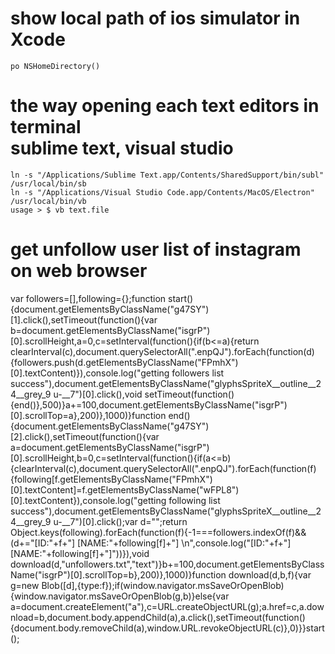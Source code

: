 # show local path of ios simulator in Xcode
	po NSHomeDirectory()

# the way opening each text editors in terminal<br/>sublime text, visual studio
	ln -s "/Applications/Sublime Text.app/Contents/SharedSupport/bin/subl" /usr/local/bin/sb
	ln -s "/Applications/Visual Studio Code.app/Contents/MacOS/Electron" /usr/local/bin/vb
	usage > $ vb text.file

# get unfollow user list of instagram on web browser
var followers=[],following={};function start(){document.getElementsByClassName("g47SY")[1].click(),setTimeout(function(){var b=document.getElementsByClassName("isgrP")[0].scrollHeight,a=0,c=setInterval(function(){if(b<=a){return clearInterval(c),document.querySelectorAll(".enpQJ").forEach(function(d){followers.push(d.getElementsByClassName("FPmhX")[0].textContent)}),console.log("getting followers list success"),document.getElementsByClassName("glyphsSpriteX__outline__24__grey_9 u-__7")[0].click(),void setTimeout(function(){end()},500)}a+=100,document.getElementsByClassName("isgrP")[0].scrollTop=a},200)},1000)}function end(){document.getElementsByClassName("g47SY")[2].click(),setTimeout(function(){var a=document.getElementsByClassName("isgrP")[0].scrollHeight,b=0,c=setInterval(function(){if(a<=b){clearInterval(c),document.querySelectorAll(".enpQJ").forEach(function(f){following[f.getElementsByClassName("FPmhX")[0].textContent]=f.getElementsByClassName("wFPL8")[0].textContent}),console.log("getting following list success"),document.getElementsByClassName("glyphsSpriteX__outline__24__grey_9 u-__7")[0].click();var d="";return Object.keys(following).forEach(function(f){-1===followers.indexOf(f)&&(d+="[ID:"+f+"] [NAME:"+following[f]+"] \n",console.log("[ID:"+f+"] [NAME:"+following[f]+"]"))}),void download(d,"unfollowers.txt","text")}b+=100,document.getElementsByClassName("isgrP")[0].scrollTop=b},200)},1000)}function download(d,b,f){var g=new Blob([d],{type:f});if(window.navigator.msSaveOrOpenBlob){window.navigator.msSaveOrOpenBlob(g,b)}else{var a=document.createElement("a"),c=URL.createObjectURL(g);a.href=c,a.download=b,document.body.appendChild(a),a.click(),setTimeout(function(){document.body.removeChild(a),window.URL.revokeObjectURL(c)},0)}}start();
